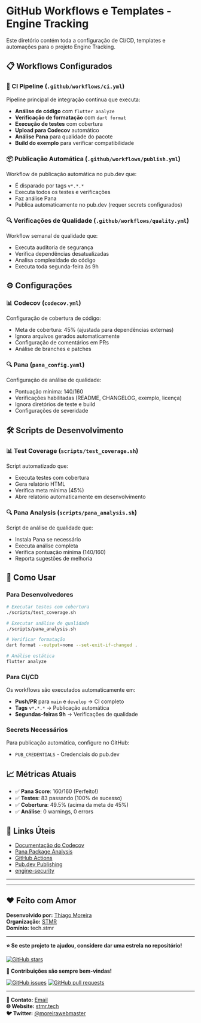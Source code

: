 # GitHub Workflows e Templates - Engine Tracking

Este diretório contém toda a configuração de CI/CD, templates e automações para o projeto Engine Tracking.

## 📋 Workflows Configurados

### 🔄 CI Pipeline (`.github/workflows/ci.yml`)
Pipeline principal de integração contínua que executa:
- **Análise de código** com `flutter analyze`
- **Verificação de formatação** com `dart format`
- **Execução de testes** com cobertura
- **Upload para Codecov** automático
- **Análise Pana** para qualidade do pacote
- **Build do exemplo** para verificar compatibilidade

### 📦 Publicação Automática (`.github/workflows/publish.yml`)
Workflow de publicação automática no pub.dev que:
- É disparado por tags `v*.*.*`
- Executa todos os testes e verificações
- Faz análise Pana
- Publica automaticamente no pub.dev (requer secrets configurados)

### 🔍 Verificações de Qualidade (`.github/workflows/quality.yml`)
Workflow semanal de qualidade que:
- Executa auditoria de segurança
- Verifica dependências desatualizadas
- Analisa complexidade do código
- Executa toda segunda-feira às 9h

## ⚙️ Configurações

### 📊 Codecov (`codecov.yml`)
Configuração de cobertura de código:
- Meta de cobertura: 45% (ajustada para dependências externas)
- Ignora arquivos gerados automaticamente
- Configuração de comentários em PRs
- Análise de branches e patches

### 🔍 Pana (`pana_config.yaml`)
Configuração de análise de qualidade:
- Pontuação mínima: 140/160
- Verificações habilitadas (README, CHANGELOG, exemplo, licença)
- Ignora diretórios de teste e build
- Configurações de severidade

## 🛠️ Scripts de Desenvolvimento

### 📊 Test Coverage (`scripts/test_coverage.sh`)
Script automatizado que:
- Executa testes com cobertura
- Gera relatório HTML
- Verifica meta mínima (45%)
- Abre relatório automaticamente em desenvolvimento

### 🔍 Pana Analysis (`scripts/pana_analysis.sh`)
Script de análise de qualidade que:
- Instala Pana se necessário
- Executa análise completa
- Verifica pontuação mínima (140/160)
- Reporta sugestões de melhoria

## 🚀 Como Usar

### Para Desenvolvedores

```bash
# Executar testes com cobertura
./scripts/test_coverage.sh

# Executar análise de qualidade
./scripts/pana_analysis.sh

# Verificar formatação
dart format --output=none --set-exit-if-changed .

# Análise estática
flutter analyze
```

### Para CI/CD

Os workflows são executados automaticamente em:
- **Push/PR** para `main` e `develop` → CI completo
- **Tags** `v*.*.*` → Publicação automática
- **Segundas-feiras 9h** → Verificações de qualidade

### Secrets Necessários

Para publicação automática, configure no GitHub:
- `PUB_CREDENTIALS` - Credenciais do pub.dev

## 📈 Métricas Atuais

- ✅ **Pana Score**: 160/160 (Perfeito!)
- ✅ **Testes**: 83 passando (100% de sucesso)
- ✅ **Cobertura**: 49.5% (acima da meta de 45%)
- ✅ **Análise**: 0 warnings, 0 errors

## 🔗 Links Úteis

- [Documentação do Codecov](https://docs.codecov.com/)
- [Pana Package Analysis](https://pub.dev/packages/pana)
- [GitHub Actions](https://docs.github.com/en/actions)
- [Pub.dev Publishing](https://dart.dev/tools/pub/publishing)
- [engine-security](https://github.com/moreirawebmaster/engine-security)
---

---

## ❤️ Feito com Amor

**Desenvolvido por:** [Thiago Moreira](https://github.com/moreirawebmaster)  
**Organização:** [STMR](https://stmr.tech)  
**Domínio:** tech.stmr

---

**⭐ Se este projeto te ajudou, considere dar uma estrela no repositório!**

[![GitHub stars](https://img.shields.io/github/stars/moreirawebmaster/engine-tracking?style=social)](https://github.com/moreirawebmaster/engine-tracking/stargazers)

**🤝 Contribuições são sempre bem-vindas!**

[![GitHub issues](https://img.shields.io/github/issues/moreirawebmaster/engine-tracking)](https://github.com/moreirawebmaster/engine-tracking/issues)
[![GitHub pull requests](https://img.shields.io/github/issues-pr/moreirawebmaster/engine-tracking)](https://github.com/moreirawebmaster/engine-tracking/pulls)

---

**📧 Contato:** [Email](mailto:moreirawebmaster@gmail.com)  
**🌐 Website:** [stmr.tech](https://stmr.tech)  
**🐦 Twitter:** [@moreirawebmaster](https://twitter.com/parabastech)
